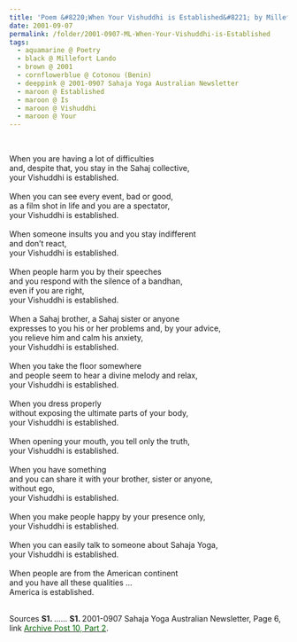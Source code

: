 ```yaml
---
title: 'Poem &#8220;When Your Vishuddhi is Established&#8221; by Millefort Lando Cotonou (Benin) from 2001-0907 Sahaja Yoga Australian Newsletter, Page 6'
date: 2001-09-07
permalink: /folder/2001-0907-ML-When-Your-Vishuddhi-is-Established
tags:
  - aquamarine @ Poetry
  - black @ Millefort Lando
  - brown @ 2001
  - cornflowerblue @ Cotonou (Benin)
  - deeppink @ 2001-0907 Sahaja Yoga Australian Newsletter
  - maroon @ Established
  - maroon @ Is
  - maroon @ Vishuddhi
  - maroon @ Your
---
```


<br>

<p>
When you are having a lot of difficulties<br>
and, despite that, you stay in the Sahaj collective,<br>
your Vishuddhi is established.<br>
<br>
When you can see every event, bad or good,<br>
as a film shot in life and you are a spectator,<br>
your Vishuddhi is established.<br>
<br>
When someone insults you and you stay indifferent<br>
and don’t react,<br>
your Vishuddhi is established.<br>
<br>
When people harm you by their speeches<br>
and you respond with the silence of a bandhan,<br>
even if you are right,<br>
your Vishuddhi is established.<br>
<br>
When a Sahaj brother, a Sahaj sister or anyone<br>
expresses to you his or her problems and, by your advice,<br>
you relieve him and calm his anxiety,<br>
your Vishuddhi is established.<br>
<br>
When you take the floor somewhere<br>
and people seem to hear a divine melody and relax,<br>
your Vishuddhi is established.<br>
<br>
When you dress properly<br>
without exposing the ultimate parts of your body,<br>
your Vishuddhi is established.<br>
<br>
When opening your mouth, you tell only the truth,<br>
your Vishuddhi is established.<br>
<br>
When you have something<br>
and you can share it with your brother, sister or anyone,<br>
without ego,<br>
your Vishuddhi is established.<br>
<br>
When you make people happy by your presence only,<br>
your Vishuddhi is established.<br>
<br>
When you can easily talk to someone about Sahaja Yoga,<br>
your Vishuddhi is established.<br>
<br>
When people are from the American continent<br>
and you have all these qualities ...<br>
America is established.<br>
</p>

<br>

<wave-list>
<list-title color="DarkSeaGreen" width="55">Sources</list-title>
  <list-item color="BlanchedAlmond"  width="280"><b>S1. </b> ......</list-item>
  <list-item color="Lavender"  width="280"><b>S1. </b> 2001-0907 Sahaja Yoga Australian Newsletter, Page 6, link </font> <a href="https://seven-teams.github.io/archives/2023/0820"><font color="DarkGreen">Archive Post 10, Part 2</font></a>.</list-item>
</wave-list>